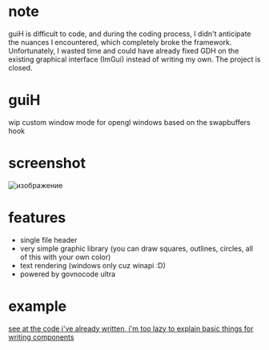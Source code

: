 # note
guiH is difficult to code, and during the coding process, I didn't anticipate the nuances I encountered, which completely broke the framework. Unfortunately, I wasted time and could have already fixed GDH on the existing graphical interface (ImGui) instead of writing my own. The project is closed.
# guiH
wip сustom window mode for opengl windows based on the swapbuffers hook
# screenshot
![изображение](https://github.com/TobyAdd/guiH/assets/66429886/66027e39-2ce1-482a-89b9-be7c0123da62)
# features
- single file header
- very simple graphic library (you can draw squares, outlines, circles, all of this with your own color)
- text rendering (windows only cuz winapi :D)
- powered by govnocode ultra
# example
[see at the code i've already written, i'm too lazy to explain basic things for writing components](https://github.com/TobyAdd/guiH/blob/main/Example/src/dllmain.cpp)
